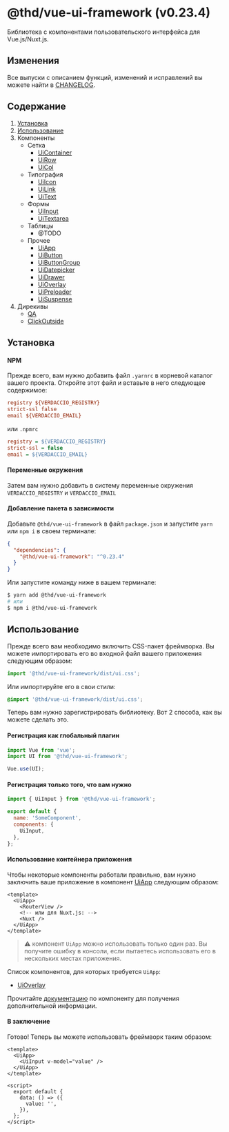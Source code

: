 # @thd/vue-ui-framework (v0.23.4)

Библиотека с компонентами пользовательского интерфейса для Vue.js/Nuxt.js.

## Изменения

Все выпуски с описанием функций, изменений и исправлений вы можете найти в [CHANGELOG](./CHANGELOG.md).

## Содержание

1. [Установка](#installation)
2. [Использование](#usage)
3. Компоненты
   * Сетка
     * [UiContainer](./src/components/UiContainer/README.md)
     * [UiRow](./src/components/UiRow/README.md)
     * [UiCol](./src/components/UiCol/README.md)
   * Типография
     * [UiIcon](./src/components/UiIcon/README.md)
     * [UiLink](./src/components/UiLink/README.md)
     * [UiText](./src/components/UiText/README.md)
   * Формы
     * [UiInput](./src/components/UiInput/README.md)
     * [UiTextarea](./src/components/UiTextarea/README.md)
   * Таблицы
     * @TODO
   * Прочее
     * [UiApp](./src/components/UiApp/README.md)
     * [UiButton](./src/components/UiButton/README.md)
     * [UiButtonGroup](./src/components/UiButtonGroup/README.md)
     * [UiDatepicker](./src/components/UiDatepicker/README.md)
     * [UiDrawer](./src/components/UiDrawer/README.md)
     * [UiOverlay](./src/components/UiOverlay/README.md)
     * [UiPreloader](./src/components/UiPreloader/README.md)
     * [UiSuspense](./src/components/UiSuspense/README.md)
4. Дирекивы
   * [QA](./src/directives/qa/README.md)
   * [ClickOutside](./src/directives/clickOutside/README.md)

## Установка

#### NPM

Прежде всего, вам нужно добавить файл `.yarnrc` в корневой каталог вашего проекта.
Откройте этот файл и вставьте в него следующее содержимое:

```ini
registry ${VERDACCIO_REGISTRY}
strict-ssl false
email ${VERDACCIO_EMAIL}
```

или `.npmrc`

```ini
registry = ${VERDACCIO_REGISTRY}
strict-ssl = false
email = ${VERDACCIO_EMAIL}
```

#### Переменные окружения

Затем вам нужно добавить в систему переменные окружения `VERDACCIO_REGISTRY` и `VERDACCIO_EMAIL`

#### Добавление пакета в зависимости 

Добавьте `@thd/vue-ui-framework` в файл `package.json` и запустите `yarn` или `npm i` в своем терминале:

```json
{
  "dependencies": {
    "@thd/vue-ui-framework": "^0.23.4"
  }
}
```

Или запустите команду ниже в вашем терминале:

```bash
$ yarn add @thd/vue-ui-framework
# или
$ npm i @thd/vue-ui-framework
```

## Использование

Прежде всего вам необходимо включить CSS-пакет фреймворка. Вы можете импортировать его во входной файл вашего приложения следующим образом:

```js
import '@thd/vue-ui-framework/dist/ui.css';
```

Или импортируйте его в свои стили:

```css
@import '@thd/vue-ui-framework/dist/ui.css';
```

Теперь вам нужно зарегистрировать библиотеку. Вот 2 способа, как вы можете сделать это.

#### Регистрация как глобальный плагин

```js
import Vue from 'vue';
import UI from '@thd/vue-ui-framework';

Vue.use(UI);
```

#### Регистрация только того, что вам нужно

```js
import { UiInput } from '@thd/vue-ui-framework';

export default {
  name: 'SomeComponent',
  components: {
    UiInput,
  },
};
```

#### Использование контейнера приложения

Чтобы некоторые компоненты работали правильно, вам нужно заключить ваше приложение в компонент [UiApp](./src/components/UiApp/README.md) следующим образом:

```vue
<template>
  <UiApp>
    <RouterView />
    <!-- или для Nuxt.js: -->
    <Nuxt />
  </UiApp>
</template>
```

> :warning: компонент `UiApp` можно использовать только один раз.
> Вы получите ошибку в консоли, если пытаетесь использовать его в нескольких местах приложения.

Список компонентов, для которых требуется `UiApp`:

* [UiOverlay](./src/components/UiOverlay/README.md)

Прочитайте [документацию](./src/components/UiApp/README.md) по компоненту для получения дополнительной информации.

#### В заключение

Готово! Теперь вы можете использовать фреймворк таким образом:

```vue
<template>
  <UiApp>
    <UiInput v-model="value" />
  </UiApp>
</template>

<script>
  export default {
    data: () => ({
      value: '',
    }),
  };
</script>
```

